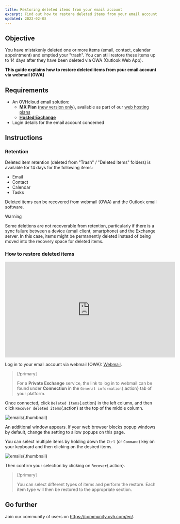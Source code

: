 ```yaml
---
title: Restoring deleted items from your email account
excerpt: Find out how to restore deleted items from your email account via webmail (OWA)
updated: 2022-02-08
---
```


 
## Objective

You have mistakenly deleted one or more items (email, contact, calendar appointment) and emptied your "trash". You can still restore these items up to 14 days after they have been deleted via OWA (Outlook Web App).

**This guide explains how to restore deleted items from your email account via webmail (OWA)**
 
## Requirements
 
- An OVHcloud email solution:
    - **MX Plan** ([new version only](/pages/web_cloud/email_and_collaborative_solutions/mx_plan/email_generalities)), available as part of our [web hosting plans](/links/web/hosting)
    - [**Hosted Exchange**](/links/web/emails-hosted-exchange)
- Login details for the email account concerned

## Instructions

### Retention

Deleted item retention (deleted from "Trash" / "Deleted Items" folders) is available for 14 days for the following items:

- Email
- Contact
- Calendar
- Tasks

Deleted items can be recovered from webmail (OWA) and the Outlook email software.

> [!warning]
>
> Some deletions are not recoverable from retention, particularly if there is a sync failure between a device (email client, smartphone) and the Exchange server. In this case, items might be permanently deleted instead of being moved into the recovery space for deleted items.
>

### How to restore deleted items

<iframe class="video" width="560" height="315" src="https://www.youtube-nocookie.com/embed/msmUN7cLSNI?start=117" title="YouTube video player" frameborder="0" allow="accelerometer; autoplay; clipboard-write; encrypted-media; gyroscope; picture-in-picture" allowfullscreen></iframe>

Log in to your email account via webmail (OWA): [Webmail](/links/web/email).

> [!primary]
>
> For a **Private Exchange** service, the link to log in to webmail can be found under **Connection** in the `General information`{.action} tab of your platform.

Once connected, click `Deleted Items`{.action} in the left column, and then click `Recover deleted items`{.action} at the top of the middle column.

![emails](images/3582.png){.thumbnail}

An additional window appears. If your web browser blocks popup windows by default, change the setting to allow popups on this page.

You can select multiple items by holding down the `Ctrl` (or `Command`) key on your keyboard and then clicking on the desired items.

![emails](images/3584.png){.thumbnail}

Then confirm your selection by clicking on `Recover`{.action}.

> [!primary]
>
> You can select different types of items and perform the restore. Each item type will then be restored to the appropriate section.
> 

## Go further
  
Join our community of users on <https://community.ovh.com/en/>.
